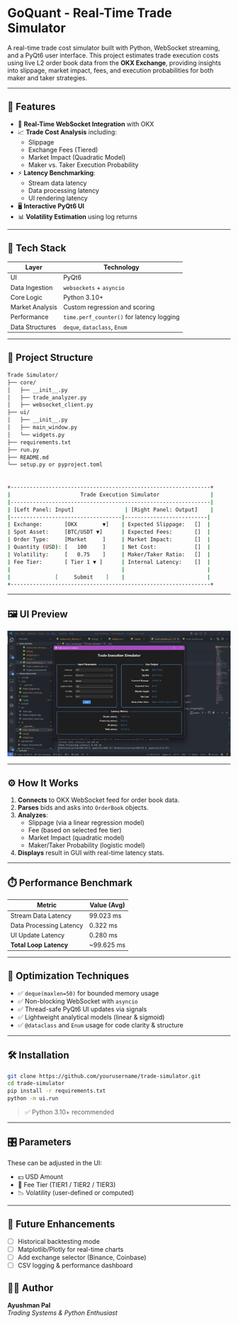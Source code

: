 
# GoQuant - Real-Time Trade Simulator

A real-time trade cost simulator built with Python, WebSocket streaming, and a PyQt6 user interface. This project estimates trade execution costs using live L2 order book data from the **OKX Exchange**, providing insights into slippage, market impact, fees, and execution probabilities for both maker and taker strategies.

---

## 🚀 Features

- 📡 **Real-Time WebSocket Integration** with OKX
- 📈 **Trade Cost Analysis** including:
  - Slippage
  - Exchange Fees (Tiered)
  - Market Impact (Quadratic Model)
  - Maker vs. Taker Execution Probability
- ⚡ **Latency Benchmarking**:
  - Stream data latency
  - Data processing latency
  - UI rendering latency
- 🖥️ **Interactive PyQt6 UI**
- 📊 **Volatility Estimation** using log returns

---

## 🧩 Tech Stack

| Layer            | Technology                    |
|------------------|-------------------------------|
| UI               | PyQt6                          |
| Data Ingestion   | `websockets` + `asyncio`       |
| Core Logic       | Python 3.10+                   |
| Market Analysis  | Custom regression and scoring  |
| Performance      | `time.perf_counter()` for latency logging |
| Data Structures  | `deque`, `dataclass`, `Enum`   |

---

## 📁 Project Structure

```bash
Trade Simulator/
├── core/                    
│   ├── __init__.py
│   ├── trade_analyzer.py
│   ├── websocket_client.py   
├── ui/                       
│   ├── __init__.py
│   ├── main_window.py        
│   └── widgets.py   
├── requirements.txt          
├── run.py                   
├── README.md
└── setup.py or pyproject.toml


+---------------------------------------------------------------+
|                      Trade Execution Simulator                |
|---------------------------------------------------------------|
| [Left Panel: Input]                | [Right Panel: Output]    |
|-----------------------------------|--------------------------|
| Exchange:       [OKX        ▼]    | Expected Slippage:   []  |
| Spot Asset:     [BTC/USDT ▼]      | Expected Fees:       []  |
| Order Type:     [Market     ]     | Market Impact:       []  |
| Quantity (USD): [   100     ]     | Net Cost:            []  |
| Volatility:     [   0.75    ]     | Maker/Taker Ratio:   []  |
| Fee Tier:       [ Tier 1 ▼ ]      | Internal Latency:    []  |
|                                   |                          |
|              [     Submit    ]    |                          |
+---------------------------------------------------------------+
```

---

## 🖼️ UI Preview

![Alt text](./images/3)

---

## ⚙️ How It Works

1. **Connects** to OKX WebSocket feed for order book data.
2. **Parses** bids and asks into `OrderBook` objects.
3. **Analyzes**:
   - Slippage (via a linear regression model)
   - Fee (based on selected fee tier)
   - Market Impact (quadratic model)
   - Maker/Taker Probability (logistic model)
4. **Displays** result in GUI with real-time latency stats.

---

## ⏱️ Performance Benchmark

| Metric                    | Value (Avg)   |
|---------------------------|---------------|
| Stream Data Latency       | 99.023 ms     |
| Data Processing Latency   | 0.322 ms      |
| UI Update Latency         | 0.280 ms      |
| **Total Loop Latency**    | ~99.625 ms    |

---

## 🧠 Optimization Techniques

- ✅ `deque(maxlen=50)` for bounded memory usage
- ✅ Non-blocking WebSocket with `asyncio`
- ✅ Thread-safe PyQt6 UI updates via signals
- ✅ Lightweight analytical models (linear & sigmoid)
- ✅ `@dataclass` and `Enum` usage for code clarity & structure

---

## 🛠️ Installation

```bash
git clone https://github.com/yourusername/trade-simulator.git
cd trade-simulator
pip install -r requirements.txt
python -m ui.run
```

> ✅ Python 3.10+ recommended

---

## 🎛️ Parameters

These can be adjusted in the UI:

- 💵 USD Amount
- 🎯 Fee Tier (TIER1 / TIER2 / TIER3)
- 📉 Volatility (user-defined or computed)

---

## 📌 Future Enhancements

- [ ] Historical backtesting mode
- [ ] Matplotlib/Plotly for real-time charts
- [ ] Add exchange selector (Binance, Coinbase)
- [ ] CSV logging & performance dashboard

## 🙋‍♂️ Author

**Ayushman Pal**  
_Trading Systems & Python Enthusiast_  


